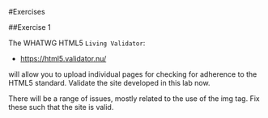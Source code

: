 #Exercises

##Exercise 1

The WHATWG HTML5 `Living Validator`:

- <https://html5.validator.nu/>

will allow you to upload individual pages for checking for adherence to the HTML5 standard. Validate the site developed in this lab now.

There will be a range of issues, mostly related to the use of the img tag. Fix these such that the site is valid.

